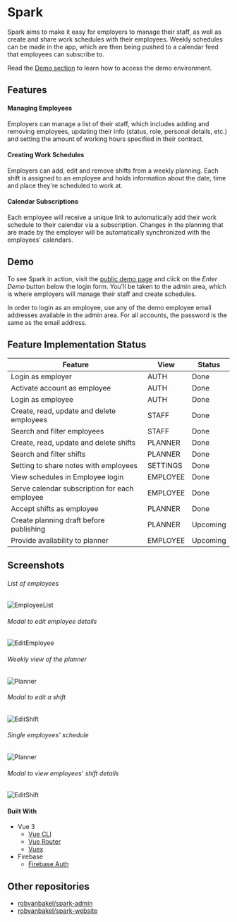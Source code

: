 # Spark

Spark aims to make it easy for employers to manage their staff, as well as create and share work schedules with their employees. Weekly schedules can be made in the app, which are then being pushed to a calendar feed that employees can subscribe to.

Read the [Demo section](#demo) to learn how to access the demo environment.

## Features

#### Managing Employees

Employers can manage a list of their staff, which includes adding and removing employees, updating their info (status, role, personal details, etc.) and setting the amount of working hours specified in their contract.

#### Creating Work Schedules

Employers can add, edit and remove shifts from a weekly planning. Each shift is assigned to an employee and holds information about the date, time and place they're scheduled to work at.

#### Calendar Subscriptions

Each employee will receive a unique link to automatically add their work schedule to their calendar via a subscription. Changes in the planning that are made by the employer will be automatically synchronized with the employees' calendars.

## Demo

To see Spark in action, visit the [public demo page](https://demo.sparkscheduler.com) and click on the _Enter Demo_ button below the login form. You'll be taken to the admin area, which is where employers will manage their staff and create schedules.

In order to login as an employee, use any of the demo employee email addresses available in the admin area. For all accounts, the password is the same as the email address.

## Feature Implementation Status

| Feature                                       | View     | Status      |
| --------------------------------------------- | -------- | ----------- |
| Login as employer                             | AUTH     | Done        |
| Activate account as employee                  | AUTH     | Done        |
| Login as employee                             | AUTH     | Done        |
| Create, read, update and delete employees     | STAFF    | Done        |
| Search and filter employees                   | STAFF    | Done        |
| Create, read, update and delete shifts        | PLANNER  | Done        |
| Search and filter shifts                      | PLANNER  | Done        |
| Setting to share notes with employees         | SETTINGS | Done        |
| View schedules in Employee login              | EMPLOYEE | Done        |
| Serve calendar subscription for each employee | EMPLOYEE | Done        |
| Accept shifts as employee                     | PLANNER  | Done        |
| Create planning draft before publishing       | PLANNER  | Upcoming    |
| Provide availability to planner               | EMPLOYEE | Upcoming    |

## Screenshots

###### List of employees

![EmployeeList](https://robvanbakel.com/images/spark_employeelist.jpg)

###### Modal to edit employee details

![EditEmployee](https://robvanbakel.com/images/spark_editemployee.jpg)

###### Weekly view of the planner

![Planner](https://robvanbakel.com/images/spark_planner.jpg)

###### Modal to edit a shift

![EditShift](https://robvanbakel.com/images/spark_editshift.jpg)

###### Single employees' schedule

![Planner](https://robvanbakel.com/images/spark_schedule.jpg)

###### Modal to view employees' shift details

![EditShift](https://robvanbakel.com/images/spark_shiftinfo.jpg)

#### Built With

- Vue 3
  - [Vue CLI](https://cli.vuejs.org)
  - [Vue Router](https://next.router.vuejs.org)
  - [Vuex](https://next.vuex.vuejs.org)
- Firebase
  - [Firebase Auth](https://firebase.google.com/docs/auth)

## Other repositories

- [robvanbakel/spark-admin](https://github.com/robvanbakel/spark-admin)
- [robvanbakel/spark-website](https://github.com/robvanbakel/spark-website)
